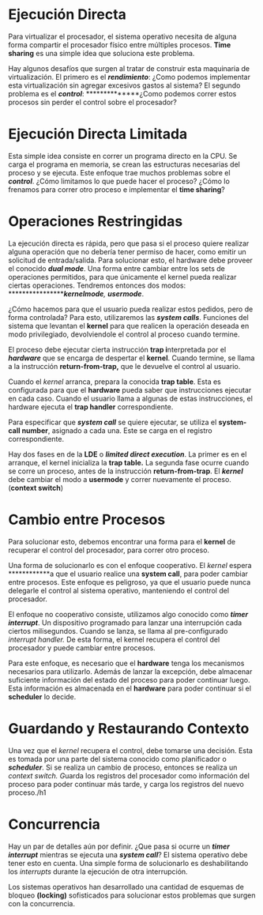 # Ejecución Directa

Para virtualizar el procesador, el sistema operativo necesita de alguna forma compartir el procesador físico entre múltiples procesos. ************Time sharing************ es una simple idea que soluciona este problema.

Hay algunos desafíos que surgen al tratar de construir esta maquinaria de virtualización. El primero es el ***********rendimiento***********: ¿Como podemos implementar esta virtualización sin agregar excesivos gastos al sistema? El segundo problema es el *******control*******: **************¿Como podemos correr estos procesos sin perder el control sobre el procesador?

# **************************************************Ejecución Directa Limitada**************************************************

Esta simple idea consiste en correr un programa directo en la CPU. Se carga el programa en memoria, se crean las estructuras necesarias del proceso y se ejecuta. Este enfoque trae muchos problemas sobre el *******control*******. ¿Cómo limitamos lo que puede hacer el proceso? ¿Cómo lo frenamos para correr otro proceso e implementar el ************time sharing************?

# Operaciones Restringidas

La ejecución directa es rápida, pero que pasa si el proceso quiere realizar alguna operación que no debería tener permiso de hacer, como emitir un solicitud de entrada/salida. Para solucionar esto, el hardware debe proveer el conocido *********dual mode*********. Una forma entre cambiar entre los sets de operaciones permitidos, para que únicamente el kernel pueda realizar ciertas operaciones. Tendremos entonces dos modos: *******************kernelmode**, **usermode***.

¿Cómo hacemos para que el usuario pueda realizar estos pedidos, pero de forma controlada? Para esto, utilizaremos las *****system calls*****. Funciones del sistema que levantan el ******kernel****** para que realicen la operación deseada en modo privilegiado, devolviendole el control al proceso cuando termine.

El proceso debe ejecutar cierta instrucción ************trap i************nterpretada por el *****hardware***** que se encarga de despertar el ******kernel******. Cuando termine, se llama a la instrucción ******************return-from-trap,****************** que le devuelve el control al usuario.

Cuando el *kernel* arranca, prepara la conocida **********trap table**********. Esta es configurada para que el ********hardware******** pueda saber que instrucciones ejecutar en cada caso. Cuando el usuario llama a algunas de estas instrucciones, el hardware ejecuta el ************trap handler************ correspondiente.

Para especificar que ***********system call*********** se quiere ejecutar, se utiliza el ******************system-call number******************, asignado a cada una. Este se carga en el registro correspondiente.

Hay dos fases en de la ****LDE**** o *********limited direct execution*********. La primer es en el arranque, el kernel inicializa la **********trap table.********** La segunda fase ocurre cuando se corre un proceso, antes de la instrucción ****************return-from-trap****************. El ***kernel*** debe cambiar el modo a ********usermode******** y correr nuevamente el proceso. (**************context switch**************)

# Cambio entre Procesos

Para solucionar esto, debemos encontrar una forma para el ******kernel****** de recuperar el control del procesador, para correr otro proceso.

Una forma de solucionarlo es con el enfoque cooperativo. El *kernel* espera ************a que el usuario realice una **system call**, para poder cambiar entre procesos. Este enfoque es peligroso, ya que el usuario puede nunca delegarle el control al sistema operativo, manteniendo el control del procesador.

El enfoque no cooperativo consiste, utilizamos algo conocido como ***************timer interrupt***************. Un dispositivo programado para lanzar una interrupción cada ciertos milisegundos. Cuando se lanza, se llama al pre-configurado *interrupt handler.* De esta forma, el kernel recupera el control del procesador y puede cambiar entre procesos.

Para este enfoque, es necesario que el ********hardware******** tenga los mecanismos necesarios para utilizarlo. Además de lanzar la excepción, debe almacenar suficiente información del estado del proceso para poder continuar luego. Esta información es almacenada en el ********hardware******** para poder continuar si el **********scheduler********** lo decide.

# Guardando y Restaurando Contexto

Una vez que el *kernel* recupera el control, debe tomarse una decisión. Esta es tomada por una parte del sistema conocido como planificador o *********scheduler*********. Si se realiza un cambio de proceso, entonces se realiza un *context switch. G*uarda los registros del procesador como información del proceso para poder continuar más tarde, y carga los registros del nuevo proceso./h1

# Concurrencia

Hay un par de detalles aún por definir. ¿Que pasa si ocurre un ***************timer interrupt*************** mientras se ejecuta una ***********system call***********? El sistema operativo debe tener esto en cuenta. Una simple forma de solucionarlo es deshabilitando los *interrupts* durante la ejecución de otra interrupción.

Los sistemas operativos han desarrollado una cantidad de esquemas de bloqueo **(locking)** sofisticados para solucionar estos problemas que surgen con la concurrencia.